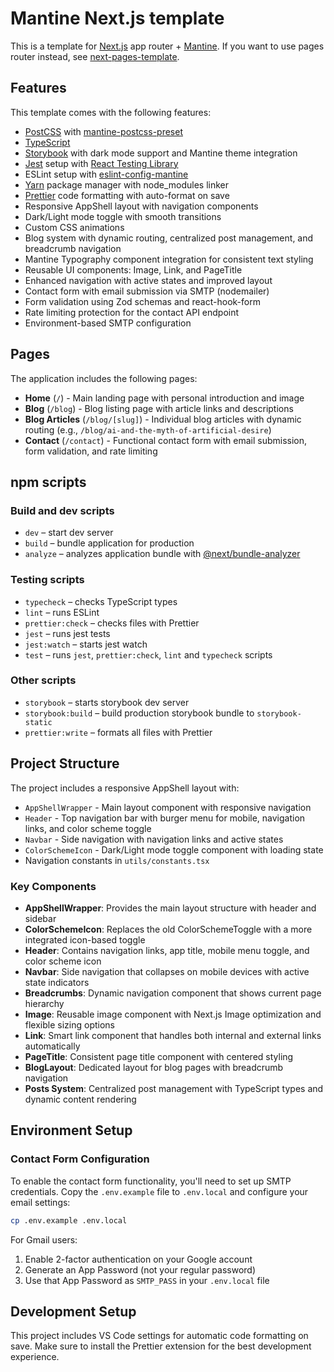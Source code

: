 # Mantine Next.js template

This is a template for [Next.js](https://nextjs.org/) app router + [Mantine](https://mantine.dev/).
If you want to use pages router instead, see [next-pages-template](https://github.com/mantinedev/next-pages-template).

## Features

This template comes with the following features:

- [PostCSS](https://postcss.org/) with [mantine-postcss-preset](https://mantine.dev/styles/postcss-preset)
- [TypeScript](https://www.typescriptlang.org/)
- [Storybook](https://storybook.js.org/) with dark mode support and Mantine theme integration
- [Jest](https://jestjs.io/) setup with [React Testing Library](https://testing-library.com/docs/react-testing-library/intro)
- ESLint setup with [eslint-config-mantine](https://github.com/mantinedev/eslint-config-mantine)
- [Yarn](https://yarnpkg.com/) package manager with node_modules linker
- [Prettier](https://prettier.io/) code formatting with auto-format on save
- Responsive AppShell layout with navigation components
- Dark/Light mode toggle with smooth transitions
- Custom CSS animations
- Blog system with dynamic routing, centralized post management, and breadcrumb navigation
- Mantine Typography component integration for consistent text styling
- Reusable UI components: Image, Link, and PageTitle
- Enhanced navigation with active states and improved layout
- Contact form with email submission via SMTP (nodemailer)
- Form validation using Zod schemas and react-hook-form
- Rate limiting protection for the contact API endpoint
- Environment-based SMTP configuration

## Pages

The application includes the following pages:

- **Home** (`/`) - Main landing page with personal introduction and image
- **Blog** (`/blog`) - Blog listing page with article links and descriptions
- **Blog Articles** (`/blog/[slug]`) - Individual blog articles with dynamic routing (e.g., `/blog/ai-and-the-myth-of-artificial-desire`)
- **Contact** (`/contact`) - Functional contact form with email submission, form validation, and rate limiting

## npm scripts

### Build and dev scripts

- `dev` – start dev server
- `build` – bundle application for production
- `analyze` – analyzes application bundle with [@next/bundle-analyzer](https://www.npmjs.com/package/@next/bundle-analyzer)

### Testing scripts

- `typecheck` – checks TypeScript types
- `lint` – runs ESLint
- `prettier:check` – checks files with Prettier
- `jest` – runs jest tests
- `jest:watch` – starts jest watch
- `test` – runs `jest`, `prettier:check`, `lint` and `typecheck` scripts

### Other scripts

- `storybook` – starts storybook dev server
- `storybook:build` – build production storybook bundle to `storybook-static`
- `prettier:write` – formats all files with Prettier

## Project Structure

The project includes a responsive AppShell layout with:

- `AppShellWrapper` - Main layout component with responsive navigation
- `Header` - Top navigation bar with burger menu for mobile, navigation links, and color scheme toggle
- `Navbar` - Side navigation with navigation links and active states
- `ColorSchemeIcon` - Dark/Light mode toggle component with loading state
- Navigation constants in `utils/constants.tsx`

### Key Components

- **AppShellWrapper**: Provides the main layout structure with header and sidebar
- **ColorSchemeIcon**: Replaces the old ColorSchemeToggle with a more integrated icon-based toggle
- **Header**: Contains navigation links, app title, mobile menu toggle, and color scheme icon
- **Navbar**: Side navigation that collapses on mobile devices with active state indicators
- **Breadcrumbs**: Dynamic navigation component that shows current page hierarchy
- **Image**: Reusable image component with Next.js Image optimization and flexible sizing options
- **Link**: Smart link component that handles both internal and external links automatically
- **PageTitle**: Consistent page title component with centered styling
- **BlogLayout**: Dedicated layout for blog pages with breadcrumb navigation
- **Posts System**: Centralized post management with TypeScript types and dynamic content rendering

## Environment Setup

### Contact Form Configuration

To enable the contact form functionality, you'll need to set up SMTP credentials. Copy the `.env.example` file to `.env.local` and configure your email settings:

```bash
cp .env.example .env.local
```

For Gmail users:
1. Enable 2-factor authentication on your Google account
2. Generate an App Password (not your regular password)
3. Use that App Password as `SMTP_PASS` in your `.env.local` file

## Development Setup

This project includes VS Code settings for automatic code formatting on save. Make sure to install the Prettier extension for the best development experience.
